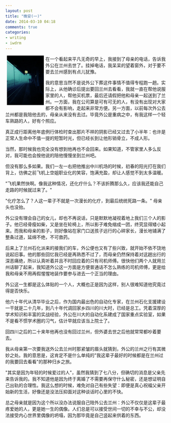 ```yaml
---
layout: post
title: "晚安(一)"
date: 2014-03-10 04:18
comments: true
categories: 
- writing
- iwdrm
---
```


<img alt="block" src="/downloads/images/2014_03/good_night.jpg" align="left" style="margin:0px 5px;width:23%"/>在一个看起来平凡无奇的早上，我接到了母亲的电话，告诉我外公在兰州去世了。挂掉电话，我呆呆的望着窗外，对于要不要去兰州感到有点儿犹豫。

我的意思当然不是说外公下葬这件事情不值得专程跑一趟。实际上，从他确诊后提出要回兰州去看看，我就一直在帮他说服家里的人，帮他买机票，最后还请假把他和母亲一起送到了兰州。一方面，我在公司算是可有可无的人，有没有出现对大家都不会有影响，走起来非常方便。另一方面，以前每次外公去兰州都是我陪他去的，母亲从来没有去过。毕竟外公是重病之中，有我这样一个轻车熟路的人，好有个照应。

真正成行距离他年底例行体检时查出那片不祥的阴影已经又过去了小半年：也许是正常人生命中不值一提的短暂时光，但已经长到让他形销骨立，不成人形。

当然，那时候我也完全没有想到他再也不会回来。如果知道，不管家里人多么反对，我可能也会按他说的陪他慢慢坐到兰州吧。

但没有那么多如果。我们一左一右把他推出中川机场的时候，初春的阳光打在我们背上，彷佛之前飞机上空姐职业化的笑容，饱满充盈，却让人感觉不到太多温暖。

"飞机果然快啊。像我这种情况，还化疗什么？不该折腾那么久，应该我还能自己走路的时候就过来了。"

"化疗怎么了？人这一辈子不就是一次漫长的化疗，到最后统统死路一条。" 母亲头也没抬。

外公没有理会自己的女儿，却也不再说话，只是默默地凝视着地上我们三个人的影子。他已经骨瘦如柴，又是坐在轮椅上，所以影子难免缩成一团，终究显得矮小起来。而我和母亲的影子，则好像站在家门口送孩子远行的心碎家长，漫长地铺满了整条过道，延绵不绝，不可救药。

后来上了兰州石化派来的接我们的车，外公便也又有了些兴致，就开始不依不饶地说起旧事。他的那些回忆我已经是再熟悉不过了，而母亲仍然保持着对这趟出行的深恶痛绝，所以认真听着并且不时回应着的只有司机师傅。很快他们两个人就用兰州话聊了起来，我知道外公这一方面是方便普通话不怎么熟练的司机师傅，更是给我和母亲不用再假惺惺地装作要参与进去一个正当的理由。

外公这一生都是这么体贴的一个人，大概也正是因为这样，别人很难知道他究竟过得是否快乐。

他六十年代从清华毕业之后，作为国内最出色的自动化专家，在兰州石化支援建设一干就是二十几年，到八十年代调回家乡四川的川大时，已经是总工。凭着深厚的学术知识和丰富的实战经验，外公在川大的自动化系建成了国家重点实验室，如果不是看不惯学术圈的习气，估计早就应该当上院士了。

回四川之后的二十来年他再也没有回过兰州，但外婆去世之后他就常常都吵着要去。

我从母亲第一次要我送外公去兰州时那紧皱的眉头就猜到，外公的兰州之行有其微妙之处。我的意思是，这肯定不是什么单纯的"我这辈子最好的时候都是在兰州过的我要回去看看"的那种归乡之旅。

"其实是因为年轻的时候爱过的人"，虽然我猜到了七八分，但确切的消息是父亲先来告诉我的。我不知道他是因为终于离婚了不需要再保守什么秘密，还是想证明自己出轨的合理性。我这么想的时候，难免对自己有些失望：即便是真心祝福父亲开始新的生活，好像还是没法压抑面对这种谈话时心里的不快。

总之母亲就是因为这个所以没办法说服自己陪外公去兰州：外公不仅仅是这辈子最疼爱她的人，更是她一生的偶像。人们总是可以接受世间一切的不幸与不公，却没法接受内心世界里偶像的坍塌，因为那毕竟是自己竖起来供着的东西。

